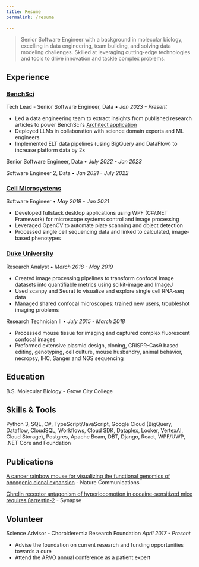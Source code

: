 ```yaml
---
title: Resume
permalink: /resume

---
```


> Senior Software Engineer with a background in molecular biology, excelling in data engineering, team building, and solving data modeling challenges. Skilled at leveraging cutting-edge technologies and tools to drive innovation and tackle complex problems.

## Experience

### [BenchSci](https://www.benchsci.com/)

Tech Lead - Senior Software Engineer, Data • _Jan 2023 - Present_
- Led a data engineering team to extract insights from published research articles to power BenchSci's [Architect application](https://knowledge.benchsci.com/home/platform-overview)
- Deployed LLMs in collaboration with science domain experts and ML engineers
- Implemented ELT data pipelines (using BigQuery and DataFlow) to increase platform data by 2x

Senior Software Engineer, Data • _July 2022 - Jan 2023_

Software Engineer 2, Data • _Jan 2021 - July 2022_

### [Cell Microsystems](https://cellmicrosystems.com/)

Software Engineer • _May 2019 - Jan 2021_
- Developed fullstack desktop applications using WPF (C#/.NET Framework) for microscope systems control and image processing
- Leveraged OpenCV to automate plate scanning and object detection
- Processed single cell sequencing data and linked to calculated, image-based phenotypes

### [Duke University](https://surgery.duke.edu/divisions/surgical-sciences/research/research-laboratories/cancer-initiation-and-cancer-cell-behavior-lab)

Research Analyst • _March 2018 - May 2019_
- Created image processing pipelines to transform confocal image datasets into quantifiable metrics using scikit-image and ImageJ
- Used scanpy and Seurat to visualize and explore single cell RNA-seq data
- Managed shared confocal microscopes: trained new users, troubleshot imaging problems

Research Technician II • _July 2015 - March 2018_
- Processed mouse tissue for imaging and captured complex fluorescent confocal images
- Preformed extensive plasmid design, cloning, CRISPR-Cas9 based editing, genotyping, cell culture, mouse husbandry, animal behavior, necropsy, IHC, Sanger and NGS sequencing

## Education
B.S. Molecular Biology - Grove City College

## Skills & Tools

Python 3, SQL, C#, TypeScript/JavaScript, Google Cloud (BigQuery, Dataflow, CloudSQL, Workflows, Cloud SDK, Dataplex, Looker, VertexAI, Cloud Storage), Postgres, Apache Beam, DBT, Django, React, WPF/UWP, .NET Core and Foundation

## Publications

[A cancer rainbow mouse for visualizing the functional genomics of oncogenic clonal expansion](https://www.nature.com/articles/s41467-019-13330-y) - Nature Communications

[Ghrelin receptor antagonism of hyperlocomotion in cocaine-sensitized mice requires βarrestin-2](https://doi.org/10.1002/syn.22012) - Synapse

## Volunteer

Science Advisor - Choroideremia Research Foundation _April 2017 - Present_
- Advise the foundation on current research and funding opportunities towards a cure
- Attend the ARVO annual conference as a patient expert
